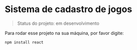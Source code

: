 <h1>Sistema de cadastro de jogos</h1>

> Status do projeto: em desenvolvimento

Para rodar esse projeto na sua máquina, por favor digite: 

```
npm install react
```
